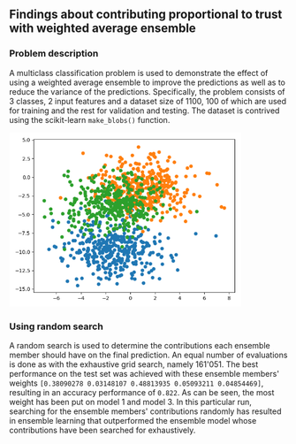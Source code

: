 ## Findings about contributing proportional to trust with weighted average ensemble

### Problem description

A multiclass classification problem is used to demonstrate the effect of using a weighted average ensemble to improve
the predictions as well as to reduce the variance of the predictions. Specifically, the problem consists of 3 classes, 2
input features and a dataset size of 1100, 100 of which are used for training and the rest for validation and testing.
The dataset is contrived using the scikit-learn `make_blobs()` function.

<img src="images/problem.png" width="420">

### Using random search

A random search is used to determine the contributions each ensemble member should have on the final prediction. An
equal number of evaluations is done as with the exhaustive grid search, namely 161'051. The best performance on the test
set was achieved with these ensemble members' weights `[0.38090278 0.03148107 0.48813935 0.05093211 0.04854469]`,
resulting in an accuracy performance of `0.822`. As can be seen, the most weight has been put on model 1 and model 3. In
this particular run, searching for the ensemble members' contributions randomly has resulted in ensemble learning that
outperformed the ensemble model whose contributions have been searched for exhaustively.
